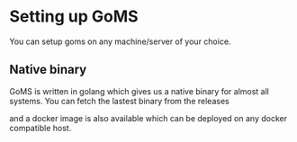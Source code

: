 # Setting up GoMS

You can setup goms on any machine/server of your choice.

## Native binary

GoMS is written in golang which gives us a native binary for almost all systems. You can fetch the lastest binary from the releases


and a docker image is also available which can be deployed on any docker compatible host.